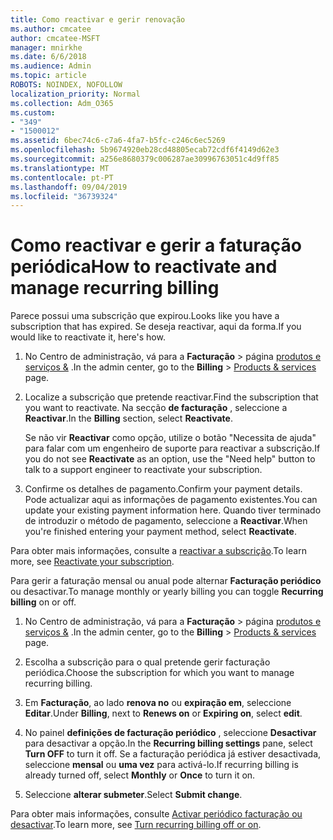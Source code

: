 ```yaml
---
title: Como reactivar e gerir renovação
ms.author: cmcatee
author: cmcatee-MSFT
manager: mnirkhe
ms.date: 6/6/2018
ms.audience: Admin
ms.topic: article
ROBOTS: NOINDEX, NOFOLLOW
localization_priority: Normal
ms.collection: Adm_O365
ms.custom:
- "349"
- "1500012"
ms.assetid: 6bec74c6-c7a6-4fa7-b5fc-c246c6ec5269
ms.openlocfilehash: 5b9674920eb28cd48805ecab72cdf6f4149d62e3
ms.sourcegitcommit: a256e8680379c006287ae30996763051c4d9ff85
ms.translationtype: MT
ms.contentlocale: pt-PT
ms.lasthandoff: 09/04/2019
ms.locfileid: "36739324"
---
```

# <a name="how-to-reactivate-and-manage-recurring-billing"></a><span data-ttu-id="81216-102">Como reactivar e gerir a faturação periódica</span><span class="sxs-lookup"><span data-stu-id="81216-102">How to reactivate and manage recurring billing</span></span>

<span data-ttu-id="81216-103">Parece possui uma subscrição que expirou.</span><span class="sxs-lookup"><span data-stu-id="81216-103">Looks like you have a subscription that has expired.</span></span> <span data-ttu-id="81216-104">Se deseja reactivar, aqui da forma.</span><span class="sxs-lookup"><span data-stu-id="81216-104">If you would like to reactivate it, here's how.</span></span>
  
1. <span data-ttu-id="81216-105">No Centro de administração, vá para a **Facturação** \> página [produtos e serviços &](https://go.microsoft.com/fwlink/p/?linkid=842054) .</span><span class="sxs-lookup"><span data-stu-id="81216-105">In the admin center, go to the **Billing** \> [Products & services](https://go.microsoft.com/fwlink/p/?linkid=842054) page.</span></span>

2. <span data-ttu-id="81216-106">Localize a subscrição que pretende reactivar.</span><span class="sxs-lookup"><span data-stu-id="81216-106">Find the subscription that you want to reactivate.</span></span> <span data-ttu-id="81216-107">Na secção **de facturação** , seleccione a **Reactivar**.</span><span class="sxs-lookup"><span data-stu-id="81216-107">In the **Billing** section, select  **Reactivate**.</span></span>

    <span data-ttu-id="81216-108">Se não vir **Reactivar** como opção, utilize o botão "Necessita de ajuda" para falar com um engenheiro de suporte para reactivar a subscrição.</span><span class="sxs-lookup"><span data-stu-id="81216-108">If you do not see **Reactivate** as an option, use the "Need help" button to talk to a support engineer to reactivate your subscription.</span></span>

3. <span data-ttu-id="81216-109">Confirme os detalhes de pagamento.</span><span class="sxs-lookup"><span data-stu-id="81216-109">Confirm your payment details.</span></span> <span data-ttu-id="81216-110">Pode actualizar aqui as informações de pagamento existentes.</span><span class="sxs-lookup"><span data-stu-id="81216-110">You can update your existing payment information here.</span></span> <span data-ttu-id="81216-111">Quando tiver terminado de introduzir o método de pagamento, seleccione a **Reactivar**.</span><span class="sxs-lookup"><span data-stu-id="81216-111">When you're finished entering your payment method, select **Reactivate**.</span></span>

<span data-ttu-id="81216-112">Para obter mais informações, consulte a [reactivar a subscrição](https://docs.microsoft.com//office365/admin/subscriptions-and-billing/reactivate-your-subscription).</span><span class="sxs-lookup"><span data-stu-id="81216-112">To learn more, see [Reactivate your subscription](https://docs.microsoft.com//office365/admin/subscriptions-and-billing/reactivate-your-subscription).</span></span> 

<span data-ttu-id="81216-113">Para gerir a faturação mensal ou anual pode alternar **Facturação periódico** ou desactivar.</span><span class="sxs-lookup"><span data-stu-id="81216-113">To manage monthly or yearly billing you can toggle **Recurring billing** on or off.</span></span>
  
1. <span data-ttu-id="81216-114">No Centro de administração, vá para a **Facturação** \> página [produtos e serviços &](https://go.microsoft.com/fwlink/p/?linkid=842054) .</span><span class="sxs-lookup"><span data-stu-id="81216-114">In the admin center, go to the **Billing** \> [Products & services](https://go.microsoft.com/fwlink/p/?linkid=842054) page.</span></span>

2. <span data-ttu-id="81216-115">Escolha a subscrição para o qual pretende gerir facturação periódica.</span><span class="sxs-lookup"><span data-stu-id="81216-115">Choose the subscription for which you want to manage recurring billing.</span></span>

3. <span data-ttu-id="81216-116">Em **Facturação**, ao lado **renova no** ou **expiração em**, seleccione **Editar**.</span><span class="sxs-lookup"><span data-stu-id="81216-116">Under **Billing**, next to **Renews on** or **Expiring on**, select **edit**.</span></span>

4. <span data-ttu-id="81216-117">No painel **definições de facturação periódico** , seleccione **Desactivar** para desactivar a opção.</span><span class="sxs-lookup"><span data-stu-id="81216-117">In the **Recurring billing settings** pane, select **Turn OFF** to turn it off.</span></span> <span data-ttu-id="81216-118">Se a facturação periódica já estiver desactivada, seleccione **mensal** ou **uma vez** para activá-lo.</span><span class="sxs-lookup"><span data-stu-id="81216-118">If recurring billing is already turned off, select **Monthly** or **Once** to turn it on.</span></span>

5. <span data-ttu-id="81216-119">Seleccione **alterar submeter**.</span><span class="sxs-lookup"><span data-stu-id="81216-119">Select **Submit change**.</span></span>

<span data-ttu-id="81216-120">Para obter mais informações, consulte [Activar periódico facturação ou desactivar](https://docs.microsoft.com/office365/admin/subscriptions-and-billing/renew-your-subscription#turn-recurring-billing-off-or-on).</span><span class="sxs-lookup"><span data-stu-id="81216-120">To learn more, see [Turn recurring billing off or on](https://docs.microsoft.com/office365/admin/subscriptions-and-billing/renew-your-subscription#turn-recurring-billing-off-or-on).</span></span>